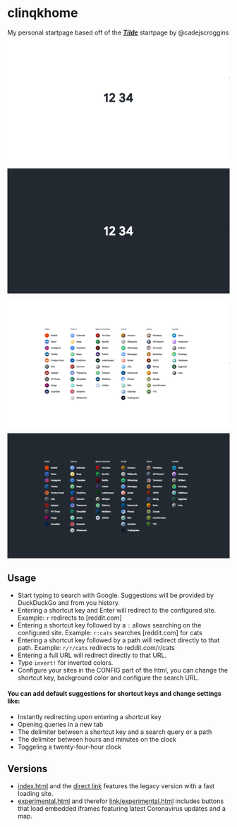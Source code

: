 # clinqkhome
My personal startpage based off of the [***Tilde***](https://github.com/cadejscroggins/tilde) startpage by @cadejscroggins
![Light Mode](/screenshot3.png)

![Dark Mode](/screenshot1.png)

![Sites Light Mode](/screenshot4.png)

![Sites Dark Mode](/screenshot2.png)

## Usage

* Start typing to search with Google. Suggestions will be provided by DuckDuckGo and from you history.
* Entering a shortcut key and Enter will redirect to the configured site.
  Example: `r` redirects to [reddit.com]
* Entering a shortcut key followed by a `:` allows searching on the configured site.
  Example: `r:cats` searches [reddit.com] for cats
* Entering a shortcut key followed by a path will redirect directly to that path.
  Example: `r/r/cats` redirects to reddit.com/r/cats
* Entering a full URL will redirect directly to that URL.
* Type `invert!` for inverted colors.
* Configure your sites in the CONFIG part of the html, you can change the shortcut key, background color and configure the search URL.
#### You can add default suggestions for shortcut keys and change settings like:
  * Instantly redirecting upon entering a shortcut key
  * Opening queries in a new tab
  * The delimiter between a shortcut key and a search query or a path
  * The delimiter between hours and minutes on the clock
  * Toggeling a twenty-four-hour clock 

## Versions

* [index.html](/index.html) and the [direct link](https://clinqkhome.now.sh/) features the legacy version with a fast loading site.
* [experimental.html](/experimental.html) and therefor [link/experimental.html](https://clinqkhome.now.sh/experimental.html) includes buttons that load embedded iframes featuring latest Coronavirus updates and a map.
